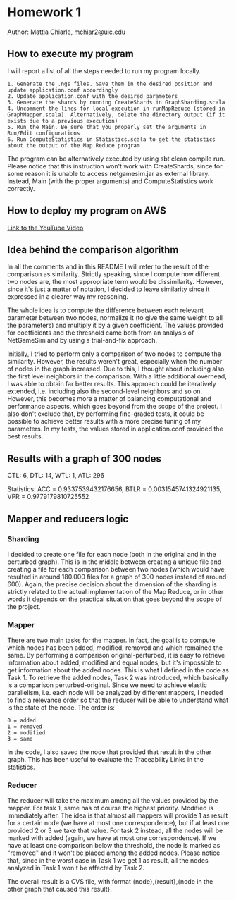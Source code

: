 # Homework 1
Author: Mattia Chiarle, mchiar2@uic.edu

## How to execute my program

I will report a list of all the steps needed to run my program locally.

    1. Generate the .ngs files. Save them in the desired position and update application.conf accordingly
    2. Update application.conf with the desired parameters
    3. Generate the shards by running CreateShards in GraphSharding.scala
    4. Uncomment the lines for local execution in runMapReduce (stored in GraphMapper.scala). Alternatively, delete the directory output (if it exists due to a previous execution) 
    5. Run the Main. Be sure that you properly set the arguments in Run/Edit configurations
    6. Run ComputeStatistics in Statistics.scala to get the statistics about the output of the Map Reduce program

The program can be alternatively executed by using sbt clean compile run. Please notice that this instruction won't work with CreateShards, since for some reason it is unable to access netgamesim.jar as external library. Instead, Main (with the proper arguments) and ComputeStatistics work correctly.

## How to deploy my program on AWS

[Link to the YouTube Video](https://youtu.be/ThSlo1KE4wQ)

## Idea behind the comparison algorithm

In all the comments and in this README I will refer to the result of the comparison as similarity. Strictly speaking, since I compute how different two nodes are, the most appropriate term would be dissimilarity. However, since it's just a matter of notation, I decided to leave similarity since it expressed in a clearer way my reasoning.

The whole idea is to compute the difference between each relevant parameter between two nodes, normalize it (to give the same weight to all the parameters) and multiply it by a given coefficient.
The values provided for coefficients and the threshold came both from an analysis of NetGameSim and by using a trial-and-fix approach.

Initially, I tried to perform only a comparison of two nodes to compute the similarity. However, the results weren't great, especially when the number of nodes in the graph increased. Due to this, I thought about including also the first level neighbors in the comparison. With a little additional overhead, I was able to obtain far better results.
This approach could be iteratively extended, i.e. including also the second-level neighbors and so on. However, this becomes more a matter of balancing computational and performance aspects, which goes beyond from the scope of the project.
I also don't exclude that, by performing fine-graded tests, it could be possible to achieve better results with a more precise tuning of my parameters. In my tests, the values stored in application.conf provided the best results.

## Results with a graph of 300 nodes

CTL: 6, DTL: 14, WTL: 1, ATL: 296

Statistics: ACC = 0.9337539432176656, BTLR = 0.0031545741324921135, VPR = 0.9779179810725552

## Mapper and reducers logic

### Sharding

I decided to create one file for each node (both in the original and in the perturbed graph). This is in the middle between creating a unique file and creating a file for each comparison between two nodes (which would have resulted in around 180.000 files for a graph of 300 nodes instead of around 600).
Again, the precise decision about the dimension of the sharding is strictly related to the actual implementation of the Map Reduce, or in other words it depends on the practical situation that goes beyond the scope of the project. 

### Mapper

There are two main tasks for the mapper. In fact, the goal is to compute which nodes has been added, modified, removed and which remained the same.
By performing a comparison original-perturbed, it is easy to retrieve information about added, modified and equal nodes, but it's impossible to get information about the added nodes. This is what I defined in the code as Task 1.
To retrieve the added nodes, Task 2 was introduced, which basically is a comparison perturbed-original.
Since we need to achieve elastic parallelism, i.e. each node will be analyzed by different mappers, I needed to find a relevance order so that the reducer will be able to understand what is the state of the node. The order is:

    0 = added
    1 = removed
    2 = modified
    3 = same

In the code, I also saved the node that provided that result in the other graph. This has been useful to evaluate the Traceability Links in the statistics.

### Reducer

The reducer will take the maximum among all the values provided by the mapper.
For task 1, same has of course the highest priority. Modified is immediately after. The idea is that almost all mappers will provide 1 as result for a certain node (we have at most one correspondence), but if at least one provided 2 or 3 we take that value.
For task 2 instead, all the nodes will be marked with added (again, we have at most one correspondence). If we have at least one comparison below the threshold, the node is marked as "removed" and it won't be placed among the added nodes. Please notice that, since in the worst case in Task 1 we get 1 as result, all the nodes analyzed in Task 1 won't be affected by Task 2.

The overall result is a CVS file, with format {node},{result},{node in the other graph that caused this result}.
